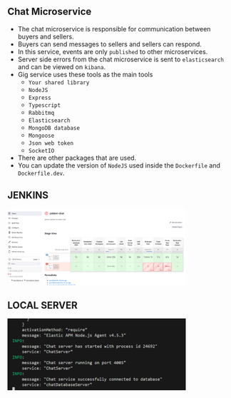 ## Chat Microservice

- The chat microservice is responsible for communication between buyers and sellers.
- Buyers can send messages to sellers and sellers can respond.
- In this service, events are only `published` to other microservices.
- Server side errors from the chat microservice is sent to `elasticsearch` and can be viewed on `kibana`.
- Gig service uses these tools as the main tools
  - `Your shared library`
  - `NodeJS`
  - `Express`
  - `Typescript`
  - `Rabbitmq`
  - `Elasticsearch`
  - `MongoDB database`
  - `Mongoose`
  - `Json web token`
  - `SocketIO`
- There are other packages that are used.
- You can update the version of `NodeJS` used inside the `Dockerfile` and `Dockerfile.dev`.

## JENKINS

<img src = "./jenkins.png" width ="400">

## LOCAL SERVER

<img src = "./local.png" width ="400">
